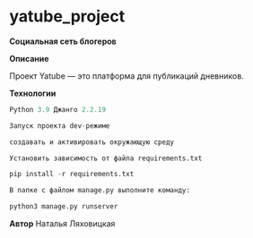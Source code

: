 # yatube_project
**Социальная сеть блогеров**

**Описание**

Проект Yatube — это платформа для публикаций дневников.

**Технологии**
```python
Python 3.9 Джанго 2.2.19

Запуск проекта dev-режиме

создавать и активировать окружающую среду

Установить зависимость от файла requirements.txt

pip install -r requirements.txt

В папке с файлом manage.py выполните команду:

python3 manage.py runserver
```

**Автор**
Наталья Ляховицкая